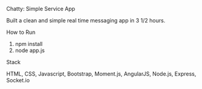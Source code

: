 Chatty: Simple Service App

Built a clean and simple real time messaging app in 3 1/2 hours.

How to Run

1. npm install
2. node app.js

Stack 

HTML, CSS, Javascript, Bootstrap, Moment.js, AngularJS, Node.js, Express, Socket.io
